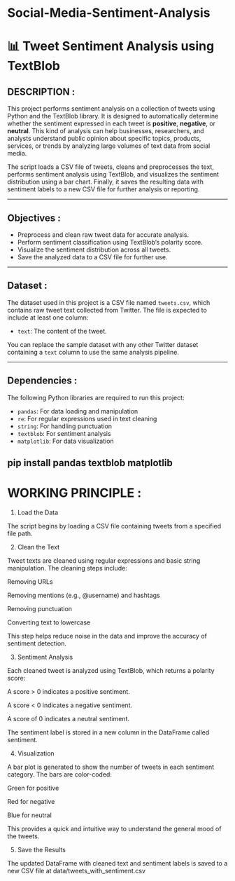 # Social-Media-Sentiment-Analysis

# 📊 Tweet Sentiment Analysis using TextBlob

## DESCRIPTION :

This project performs sentiment analysis on a collection of tweets using Python and the TextBlob library. It is designed to automatically determine whether the sentiment expressed in each tweet is **positive**, **negative**, or **neutral**. This kind of analysis can help businesses, researchers, and analysts understand public opinion about specific topics, products, services, or trends by analyzing large volumes of text data from social media.

The script loads a CSV file of tweets, cleans and preprocesses the text, performs sentiment analysis using TextBlob, and visualizes the sentiment distribution using a bar chart. Finally, it saves the resulting data with sentiment labels to a new CSV file for further analysis or reporting.

---

## Objectives :

- Preprocess and clean raw tweet data for accurate analysis.
- Perform sentiment classification using TextBlob’s polarity score.
- Visualize the sentiment distribution across all tweets.
- Save the analyzed data to a CSV file for further use.

---

## Dataset :

The dataset used in this project is a CSV file named `tweets.csv`, which contains raw tweet text collected from Twitter. The file is expected to include at least one column:
- `text`: The content of the tweet.

You can replace the sample dataset with any other Twitter dataset containing a `text` column to use the same analysis pipeline.

---

## Dependencies :

The following Python libraries are required to run this project:

- `pandas`: For data loading and manipulation
- `re`: For regular expressions used in text cleaning
- `string`: For handling punctuation
- `textblob`: For sentiment analysis
- `matplotlib`: For data visualization

pip install pandas textblob matplotlib
---

# WORKING PRINCIPLE :
1. Load the Data

 The script begins by loading a CSV file containing tweets from a specified file path.

2. Clean the Text

 Tweet texts are cleaned using regular expressions and basic string manipulation. The cleaning steps include:

Removing URLs

Removing mentions (e.g., @username) and hashtags

Removing punctuation

Converting text to lowercase

 This step helps reduce noise in the data and improve the accuracy of sentiment detection.


3. Sentiment Analysis

Each cleaned tweet is analyzed using TextBlob, which returns a polarity score:

A score > 0 indicates a positive sentiment.

A score < 0 indicates a negative sentiment.

A score of 0 indicates a neutral sentiment.

The sentiment label is stored in a new column in the DataFrame called sentiment.


4. Visualization

 A bar plot is generated to show the number of tweets in each sentiment category. The bars are color-coded:

Green for positive

Red for negative

Blue for neutral

This provides a quick and intuitive way to understand the general mood of the tweets.

5. Save the Results

The updated DataFrame with cleaned text and sentiment labels is saved to a new CSV file at data/tweets_with_sentiment.csv
